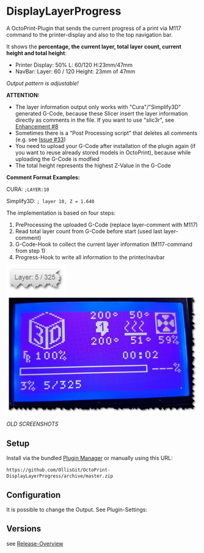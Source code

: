 # DisplayLayerProgress

A OctoPrint-Plugin that sends the current progress of a print via M117 command to the printer-display and also to the top navigation bar.

It shows the **percentage, the current layer, total layer count, current height and total height**:

- Printer Display: 50% L: 60/120 H:23mm/47mm 
- NavBar: Layer: 60 / 120 Height: 23mm of 47mm

*Output pattern is adjustable!*


**ATTENTION:** 
- The layer information output only works with "Cura"/"Simplify3D" generated G-Code, because these Slicer insert the layer information directly as comments in the file. 
If you want to use "slic3r", see [Enhancement #8](https://github.com/OllisGit/OctoPrint-DisplayLayerProgress/issues/8)
- Sometimes there is a "Post Processing script" that deletes all comments (e.g. see [Issue #33](https://github.com/OllisGit/OctoPrint-DisplayLayerProgress/issues/33))
- You need to upload your G-Code after installation of the plugin again (if you want to reuse already stored models in OctoPrint), because while uploading the G-Code is modfied
- The total height represents the highest Z-Value in the G-Code

**Comment Format Examples:**

CURA: ```;LAYER:10```

Simplify3D: ```; layer 10, Z = 1.640```

The implementation is based on four steps:

1. PreProcessing the uploaded G-Code (replace layer-comment with M117) 
2. Read total layer count from G-Code before start (used last layer-comment)
3. G-Code-Hook to collect the current layer information (M117-command from step 1)
4. Progress-Hook to write all information to the printer/navbar


![navbar](screenshots/example-navbar-display.jpg "Progress in NavBar")
![printerdisplay](screenshots/example-printer-display.jpg "Progress in Printer-Display")

*OLD SCREENSHOTS*
 
## Setup

Install via the bundled [Plugin Manager](https://github.com/foosel/OctoPrint/wiki/Plugin:-Plugin-Manager)
or manually using this URL:

    https://github.com/OllisGit/OctoPrint-DisplayLayerProgress/archive/master.zip


## Configuration

It is possible to change the Output. See Plugin-Settings:


## Versions
see [Release-Overview](https://github.com/OllisGit/OctoPrint-DisplayLayerProgress/releases/)



